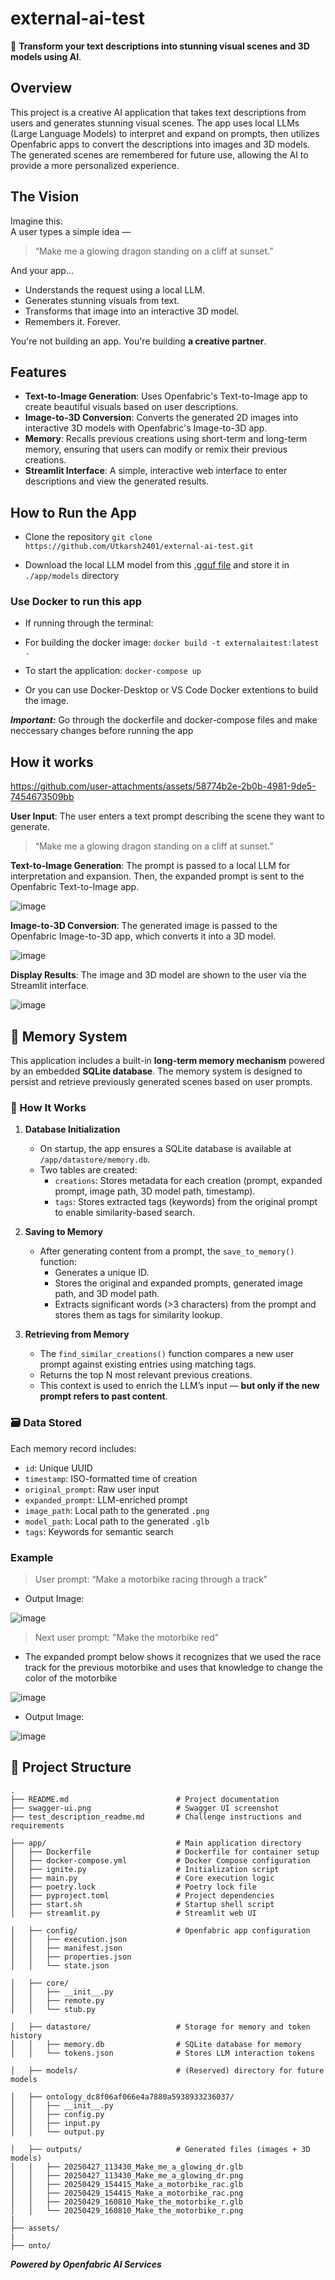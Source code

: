 # external-ai-test

🎨 **Transform your text descriptions into stunning visual scenes and 3D models using AI**.

## Overview

This project is a creative AI application that takes text descriptions from users and generates stunning visual scenes. The app uses local LLMs (Large Language Models) to interpret and expand on prompts, then utilizes Openfabric apps to convert the descriptions into images and 3D models. The generated scenes are remembered for future use, allowing the AI to provide a more personalized experience.

## The Vision

Imagine this:  
A user types a simple idea —
> “Make me a glowing dragon standing on a cliff at sunset.”

And your app...

- Understands the request using a local LLM.
- Generates stunning visuals from text.
- Transforms that image into an interactive 3D model.
- Remembers it. Forever.

You're not building an app. You're building **a creative partner**.

## Features

- **Text-to-Image Generation**: Uses Openfabric's Text-to-Image app to create beautiful visuals based on user descriptions.
- **Image-to-3D Conversion**: Converts the generated 2D images into interactive 3D models with Openfabric's Image-to-3D app.
- **Memory**: Recalls previous creations using short-term and long-term memory, ensuring that users can modify or remix their previous creations.
- **Streamlit Interface**: A simple, interactive web interface to enter descriptions and view the generated results.

## How to Run the App

- Clone the repository `git clone https://github.com/Utkarsh2401/external-ai-test.git`

- Download the local LLM model from this [.gguf file](https://drive.google.com/drive/folders/1wk4kExujwEa_DOwfIHsAiheO-TCrEFLw) and store it in `./app/models` directory

### Use Docker to run this app

- If running through the terminal:

- For building the docker image: `docker build -t externalaitest:latest .`

- To start the application:  `docker-compose up`

- Or you can use Docker-Desktop or VS Code Docker extentions to build the image.

***Important:*** Go through the dockerfile and docker-compose files and make neccessary changes before running the app

## How it works

https://github.com/user-attachments/assets/58774b2e-2b0b-4981-9de5-7454673509bb

**User Input**: The user enters a text prompt describing the scene they want to generate.

> “Make me a glowing dragon standing on a cliff at sunset.”

**Text-to-Image Generation**: The prompt is passed to a local LLM for interpretation and expansion. Then, the expanded prompt is sent to the Openfabric Text-to-Image app.

![image](./assets/Expanded_Prompt_Dragon.png)

**Image-to-3D Conversion**: The generated image is passed to the Openfabric Image-to-3D app, which converts it into a 3D model.

![image](./assets/Dragon_3D_Model.png)

**Display Results**: The image and 3D model are shown to the user via the Streamlit interface.

![image](./assets/20250430_162252_Make_me_a_glowing_dr.png)

## 🧠 Memory System

This application includes a built-in **long-term memory mechanism** powered by an embedded **SQLite database**. The memory system is designed to persist and retrieve previously generated scenes based on user prompts.

### 🔧 How It Works

1. **Database Initialization**
   - On startup, the app ensures a SQLite database is available at `/app/datastore/memory.db`.
   - Two tables are created:
     - `creations`: Stores metadata for each creation (prompt, expanded prompt, image path, 3D model path, timestamp).
     - `tags`: Stores extracted tags (keywords) from the original prompt to enable similarity-based search.

2. **Saving to Memory**
   - After generating content from a prompt, the `save_to_memory()` function:
     - Generates a unique ID.
     - Stores the original and expanded prompts, generated image path, and 3D model path.
     - Extracts significant words (>3 characters) from the prompt and stores them as tags for similarity lookup.

3. **Retrieving from Memory**
   - The `find_similar_creations()` function compares a new user prompt against existing entries using matching tags.
   - Returns the top N most relevant previous creations.
   - This context is used to enrich the LLM’s input — **but only if the new prompt refers to past content**.

### 🗃 Data Stored

Each memory record includes:
- `id`: Unique UUID
- `timestamp`: ISO-formatted time of creation
- `original_prompt`: Raw user input
- `expanded_prompt`: LLM-enriched prompt
- `image_path`: Local path to the generated `.png`
- `model_path`: Local path to the generated `.glb`
- `tags`: Keywords for semantic search

### Example

> User prompt: “Make a motorbike racing through a track”

- Output Image:

![image](./app/outputs/20250429_154415_Make_a_motorbike_rac.png)

> Next user prompt: "Make the motorbike red"

- The expanded prompt below shows it recognizes that we used the race track for the previous motorbike and uses that knowledge to change the color of the motorbike

![image](./assets/Red_Motorbike_Prompt.png)

- Output Image:
  
![image](./app/outputs/20250429_160810_Make_the_motorbike_r.png)


## 📁 Project Structure

```
.
├── README.md                        # Project documentation
├── swagger-ui.png                   # Swagger UI screenshot
├── test_description_readme.md       # Challenge instructions and requirements

├── app/                             # Main application directory
│   ├── Dockerfile                   # Dockerfile for container setup
│   ├── docker-compose.yml           # Docker Compose configuration
│   ├── ignite.py                    # Initialization script
│   ├── main.py                      # Core execution logic
│   ├── poetry.lock                  # Poetry lock file
│   ├── pyproject.toml               # Project dependencies
│   ├── start.sh                     # Startup shell script
│   ├── streamlit.py                 # Streamlit web UI

│   ├── config/                      # Openfabric app configuration
│   │   ├── execution.json
│   │   ├── manifest.json
│   │   ├── properties.json
│   │   └── state.json

│   ├── core/                        
│   │   ├── __init__.py
│   │   ├── remote.py
│   │   └── stub.py

│   ├── datastore/                   # Storage for memory and token history
│   │   ├── memory.db                # SQLite database for memory
│   │   └── tokens.json              # Stores LLM interaction tokens

│   ├── models/                      # (Reserved) directory for future models

│   ├── ontology_dc8f06af066e4a7880a5938933236037/  
│   │   ├── __init__.py
│   │   ├── config.py
│   │   ├── input.py
│   │   └── output.py

│   ├── outputs/                     # Generated files (images + 3D models)
│   │   ├── 20250427_113430_Make_me_a_glowing_dr.glb
│   │   ├── 20250427_113430_Make_me_a_glowing_dr.png
│   │   ├── 20250429_154415_Make_a_motorbike_rac.glb
│   │   ├── 20250429_154415_Make_a_motorbike_rac.png
│   │   ├── 20250429_160810_Make_the_motorbike_r.glb
│   │   └── 20250429_160810_Make_the_motorbike_r.png
|
├── assets/
|
├── onto/                            
```

***Powered by Openfabric AI Services***
